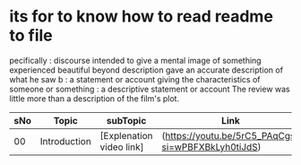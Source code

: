 # its for to know  how to read readme to file 


pecifically : discourse intended to give a mental image of something experienced
beautiful beyond description
gave an accurate description of what he saw
b
: a statement or account giving the characteristics of someone or something : a descriptive statement or account
The review was little more than a description of the film's plot.





|sNo|Topic| subTopic| Link|
|-|-|-|-|
|00| Introduction | [Explenation video link] |(https://youtu.be/5rC5_PAqCgs?si=wPBFXBkLyh0tiJdS)
